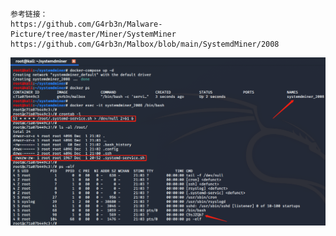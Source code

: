 ```
参考链接：
https://github.com/G4rb3n/Malware-Picture/tree/master/Miner/SystemMiner
https://github.com/G4rb3n/Malbox/blob/main/SystemdMiner/2008
```

![效果图](https://github.com/G4rb3n/Malbox/blob/main/SystemdMiner/2008/systemdminer_2008.png)
